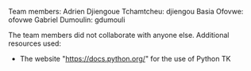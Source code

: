 Team members:
Adrien Djiengoue Tchamtcheu: djiengou
Basia Ofovwe: ofovwe 
Gabriel Dumoulin: gdumouli

The team members did not collaborate with anyone else.
Additional resources used:
- The website "https://docs.python.org/" for the use of Python TK
